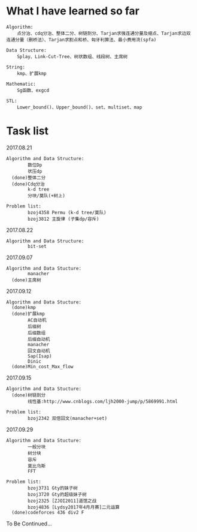 ﻿# What I have learned so far 
    Algorithm:
        点分治、cdq分治、整体二分、树链剖分、Tarjan求强连通分量及缩点、Tarjan求边双连通分量（删桥法）、Tarjan求割点和桥、匈牙利算法、最小费用流(spfa)
        
    Data Structure:
        Splay、Link-Cut-Tree、树状数组、线段树、主席树
        
    String:
        kmp、扩展kmp
        
    Mathematic:
        Sg函数、exgcd
     
    STL:
        Lower_bound()、Upper_bound()、set、multiset、map

# Task list 

  2017.08.21
  
    Algorithm and Data Structure:
            数位Dp
            状压dp
      (done)整体二分
      (done)Cdq分治
            k-d tree
            分块/莫队(+树上)
            
    Problem list:
            bzoj4358 Permu (k-d tree/莫队)
            bzoj3812 主旋律 (子集dp/容斥)
  
  2017.08.22
  
    Algorithm and Data Structure:
            bit-set
            
  2017.09.07
  
    Algorithm and Data Stucture:
            manacher
      (done)主席树
      
  2017.09.12
  
    Algorithm and Data Stucture:
      (done)kmp
      (done)扩展kmp
            AC自动机
            后缀树
            后缀数组
            后缀自动机
            manacher
            回文自动机
            Sap(Isap)
            Dinic
      (done)Min_cost_Max_flow
      
  2017.09.15
  
    Algorithm and Data Stucture:
      (done)树链剖分
            线性基:http://www.cnblogs.com/ljh2000-jump/p/5869991.html
            
    Problem list:
            bzoj2342 双倍回文(manacher+set)

  2017.09.29
  
    Algorithm and Data Stucture:
            一般分块
            树分块
            容斥
            莫比乌斯
            FFT
            
    Problem list:
            bzoj3731 Gty的妹子树
            bzoj3720 Gty的超级妹子树
            bzoj2325 [ZJOI2011]道馆之战
            bzoj4836 [Lydsy2017年4月月赛]二元运算
      (done)codeforces 436 div2 F
            
To Be Continued...

